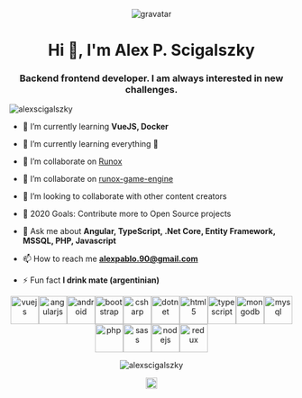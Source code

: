 <p align="center"> <img src="https://s.gravatar.com/avatar/49e755c948a7e2b1efa3666bcb3ce7db?s=80" alt="gravatar" /> </p>
<h1 align="center">Hi 👋, I'm Alex P. Scigalszky</h1>
<h3 align="center">Backend frontend developer. I am always interested in new challenges.</h3>

<p align="left"> <img src="https://komarev.com/ghpvc/?username=alexscigalszky" alt="alexscigalszky" /> </p>

- 🌱 I’m currently learning **VueJS, Docker**
- 🌱 I’m currently learning everything 🤣

- 👯 I’m collaborate on [Runox](https://github.com/jorgeucano/RunoX)

- 👯 I’m collaborate on [runox-game-engine](https://github.com/runox-game/game-engine)

- 👯 I’m looking to collaborate with other content creators

- 🥅 2020 Goals: Contribute more to Open Source projects

- 💬 Ask me about **Angular, TypeScript, .Net Core, Entity Framework, MSSQL, PHP, Javascript**

- 📫 How to reach me **alexpablo.90@gmail.com**

- ⚡ Fun fact **I drink mate (argentinian)**

<p align="center"><img src="https://devicons.github.io/devicon/devicon.git/icons/vuejs/vuejs-original-wordmark.svg" alt="vuejs" width="50" height="50"/><img src="https://devicons.github.io/devicon/devicon.git/icons/angularjs/angularjs-original.svg" alt="angularjs" width="50" height="50"/><img src="https://devicons.github.io/devicon/devicon.git/icons/android/android-original-wordmark.svg" alt="android" width="50" height="50"/><img src="https://devicons.github.io/devicon/devicon.git/icons/bootstrap/bootstrap-plain.svg" alt="bootstrap" width="50" height="50"/><img src="https://devicons.github.io/devicon/devicon.git/icons/csharp/csharp-original.svg" alt="csharp" width="50" height="50"/><img src="https://devicons.github.io/devicon/devicon.git/icons/dot-net/dot-net-original-wordmark.svg" alt="dotnet" width="50" height="50"/><img src="https://devicons.github.io/devicon/devicon.git/icons/html5/html5-original-wordmark.svg" alt="html5" width="50" height="50"/><img src="https://devicons.github.io/devicon/devicon.git/icons/typescript/typescript-original.svg" alt="typescript" width="50" height="50"/><img src="https://devicons.github.io/devicon/devicon.git/icons/mongodb/mongodb-original-wordmark.svg" alt="mongodb" width="50" height="50"/><img src="https://devicons.github.io/devicon/devicon.git/icons/mysql/mysql-original-wordmark.svg" alt="mysql" width="50" height="50"/><img src="https://devicons.github.io/devicon/devicon.git/icons/php/php-original.svg" alt="php" width="50" height="50"/><img src="https://devicons.github.io/devicon/devicon.git/icons/sass/sass-original.svg" alt="sass" width="50" height="50"/><img src="https://devicons.github.io/devicon/devicon.git/icons/nodejs/nodejs-original-wordmark.svg" alt="nodejs" width="50" height="50"/><img src="https://devicons.github.io/devicon/devicon.git/icons/redux/redux-original.svg" alt="redux" width="50" height="50"/></p><p align="center"> <img src="https://github-readme-stats.vercel.app/api?username=alexscigalszky&show_icons=true" alt="alexscigalszky" /></p>

<p align="center">
<a href="https://linkedin.com/in/alexscigalszky" target="blank"><img align="center" src="https://cdn.jsdelivr.net/npm/simple-icons@3.0.1/icons/linkedin.svg" alt="alexscigalszky" height="20" width="20" /></a>
</p>
